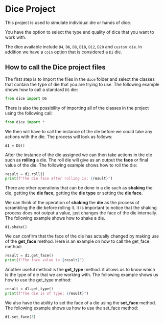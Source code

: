 # Dice Project
This project is used to simulate individual die or hands of dice.

You have the option to select the type and quality of dice that you want to work with.

The dice available include `D4`, `D6`, `D8`, `D10`, `D12`, `D20` and `custom die`. In addition we have a `coin` option that is considered a `D2` die.

## How to call the Dice project files

The first step is to import the files in the `dice` folder and select the classes that contain the type of die that you are trying to use. The following example shows how to call a standard `D6` die:

```python
from dice import D6
```
There is also the possibility of importing all of the classes in the project using the following call:

```python
from dice import *
```

We then will have to call the instance of the die before we could take any actions with the die. The process will look as follows:

```
d1 = D6()
```

After the instance of the die assigned we can then take actions in the die such as **rolling** a die. The roll die will give as an output the **face** or final value of the die. The following example shows how to roll the die:

```python
result = d1.roll()
print(f"The die face after rolling is: {result}")
```

There are other operations that can be done in a die such as **shaking** the die, getting the **die face**, getting the **die type** or setting the **die face**. 

We can think of the operation of **shaking** the **die** as the process of scrambling the die before rolling it. It is important to notice that the shaking process does not output a value, just changes the face of the die internally. The following example shows how to shake a die.

```
d1.shake()
```

We can confirm that the face of the die has actually changed by making use of the **get_face** method. Here is an example on how to call the get_face method:

```python
result = d1.get_face()
print(f"The face value is:{result}")
```

Another useful method is the **get_type** method. it allows us to know which is the type of die that we are working with. The following example shows us how to use the get_type method:

```python
result = d1.get_type()
print(f"The die is of type: {result}")
```

We also have the ability to set the face of a die using the **set_face** method. The following example shows us how to use the set_face method:

```python
d1.set_face(3)
```